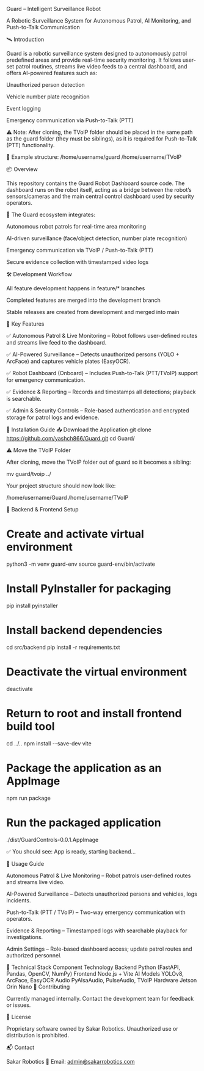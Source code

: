 Guard – Intelligent Surveillance Robot

A Robotic Surveillance System for Autonomous Patrol, AI Monitoring, and Push-to-Talk Communication

🛰️ Introduction

Guard is a robotic surveillance system designed to autonomously patrol predefined areas and provide real-time security monitoring. It follows user-set patrol routines, streams live video feeds to a central dashboard, and offers AI-powered features such as:

Unauthorized person detection

Vehicle number plate recognition

Event logging

Emergency communication via Push-to-Talk (PTT)

⚠️ Note: After cloning, the TVoIP folder should be placed in the same path as the guard folder (they must be siblings), as it is required for Push-to-Talk (PTT) functionality.

📁 Example structure:
/home/username/guard
/home/username/TVoIP

📦 Overview

This repository contains the Guard Robot Dashboard source code. The dashboard runs on the robot itself, acting as a bridge between the robot’s sensors/cameras and the main central control dashboard used by security operators.

🔗 The Guard ecosystem integrates:

Autonomous robot patrols for real-time area monitoring

AI-driven surveillance (face/object detection, number plate recognition)

Emergency communication via TVoIP / Push-to-Talk (PTT)

Secure evidence collection with timestamped video logs

🛠️ Development Workflow

All feature development happens in feature/* branches

Completed features are merged into the development branch

Stable releases are created from development and merged into main

🌟 Key Features

✅ Autonomous Patrol & Live Monitoring – Robot follows user-defined routes and streams live feed to the dashboard.

✅ AI-Powered Surveillance – Detects unauthorized persons (YOLO + ArcFace) and captures vehicle plates (EasyOCR).

✅ Robot Dashboard (Onboard) – Includes Push-to-Talk (PTT/TVoIP) support for emergency communication.

✅ Evidence & Reporting – Records and timestamps all detections; playback is searchable.

✅ Admin & Security Controls – Role-based authentication and encrypted storage for patrol logs and evidence.

🧰 Installation Guide
📥 Download the Application
git clone https://github.com/yashch866/Guard.git
cd Guard/

⚠️ Move the TVoIP Folder

After cloning, move the TVoIP folder out of guard so it becomes a sibling:

mv guard/tvoip ../


Your project structure should now look like:

/home/username/Guard
/home/username/TVoIP

🧪 Backend & Frontend Setup
# Create and activate virtual environment
python3 -m venv guard-env
source guard-env/bin/activate

# Install PyInstaller for packaging
pip install pyinstaller

# Install backend dependencies
cd src/backend
pip install -r requirements.txt

# Deactivate the virtual environment
deactivate

# Return to root and install frontend build tool
cd ../..
npm install --save-dev vite

# Package the application as an AppImage
npm run package

# Run the packaged application
./dist/GuardControls-0.0.1.AppImage


✅ You should see: App is ready, starting backend...

🚀 Usage Guide

Autonomous Patrol & Live Monitoring – Robot patrols user-defined routes and streams live video.

AI-Powered Surveillance – Detects unauthorized persons and vehicles, logs incidents.

Push-to-Talk (PTT / TVoIP) – Two-way emergency communication with operators.

Evidence & Reporting – Timestamped logs with searchable playback for investigations.

Admin Settings – Role-based dashboard access; update patrol routes and authorized personnel.

🧱 Technical Stack
Component	Technology
Backend	Python (FastAPI, Pandas, OpenCV, NumPy)
Frontend	Node.js + Vite
AI Models	YOLOv8, ArcFace, EasyOCR
Audio	PyAlsaAudio, PulseAudio, TVoIP
Hardware	Jetson Orin Nano
🤝 Contributing

Currently managed internally. Contact the development team for feedback or issues.

📜 License

Proprietary software owned by Sakar Robotics. Unauthorized use or distribution is prohibited.

📬 Contact

Sakar Robotics
📧 Email: admin@sakarrobotics.com
